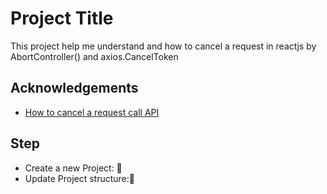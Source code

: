 # Project Title

This project help me understand and how to cancel a request in reactjs by AbortController() and axios.CancelToken

## Acknowledgements

- [How to cancel a request call API](https://archived.quocs.com/tutorials/mot-van-de-khi-fetch-api-trong-react/)

## Step

- Create a new Project: 🚀
- Update Project structure:🚀
